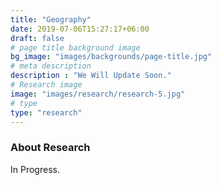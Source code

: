 ```yaml
---
title: "Geography"
date: 2019-07-06T15:27:17+06:00
draft: false
# page title background image
bg_image: "images/backgrounds/page-title.jpg"
# meta description
description : "We Will Update Soon."
# Research image
image: "images/research/research-5.jpg"
# type
type: "research"
---
```


### About Research

In Progress.